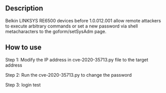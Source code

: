 ## Description

Belkin LINKSYS RE6500 devices before 1.0.012.001 allow remote attackers to execute arbitrary commands or set a new password via shell metacharacters to the goform/setSysAdm page.

## How to use

Step 1: Modify the IP address in cve-2020-35713.py file to the target address

Step 2: Run the cve-2020-35713.py to  change the password   

Step 3: login test

